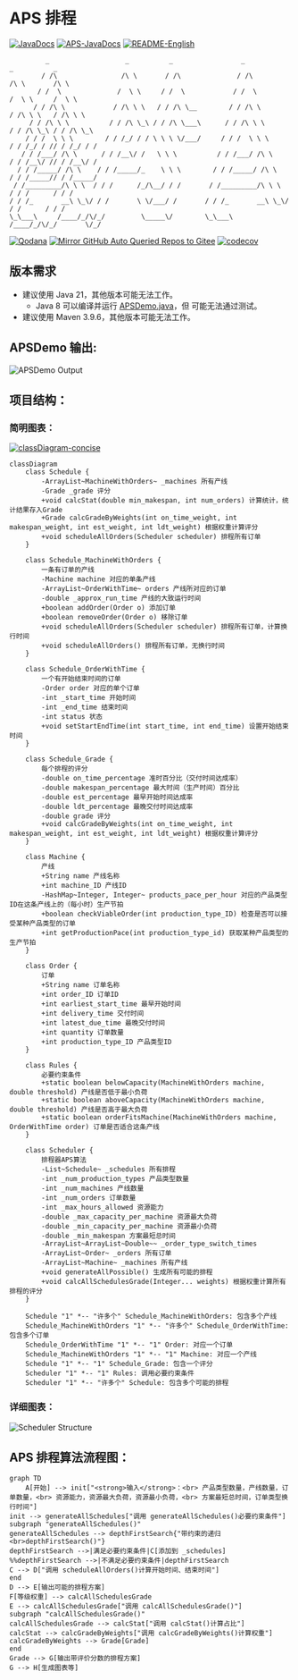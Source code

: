 # APS 排程

[![JavaDocs](https://img.shields.io/badge/javadoc-1.0.0-brightgreen.svg)](https://rpifisherman.github.io/APS-app/javadocs/index.html)
[![APS-JavaDocs](https://img.shields.io/badge/APS_Package-JavaDocs-blue)](https://rpifisherman.github.io/APS-app/javadocs/ygong/APS/package-summary.html)
[![README-English](https://img.shields.io/badge/README-English-blue)](README.md)

```text
         _                   _          _                 _                   _          _
        / /\                /\ \       / /\              / /\                /\ \       /\ \
       / /  \              /  \ \     / /  \            / /  \              /  \ \     /  \ \
      / / /\ \            / /\ \ \   / / /\ \__        / / /\ \            / /\ \ \   / /\ \ \
     / / /\ \ \          / / /\ \_\ / / /\ \___\      / / /\ \ \          / / /\ \_\ / / /\ \_\
    / / /  \ \ \        / / /_/ / / \ \ \ \/___/     / / /  \ \ \        / / /_/ / // / /_/ / /
   / / /___/ /\ \      / / /__\/ /   \ \ \          / / /___/ /\ \      / / /__\/ // / /__\/ /
  / / /_____/ /\ \    / / /_____/_    \ \ \        / / /_____/ /\ \    / / /_____// / /_____/
 / /_________/\ \ \  / / /      /_/\__/ / /       / /_________/\ \ \  / / /      / / /
/ / /_       __\ \_\/ / /       \ \/___/ /       / / /_       __\ \_\/ / /      / / /
\_\___\     /____/_/\/_/         \_____\/        \_\___\     /____/_/\/_/       \/_/

```

[![Qodana](https://github.com/RPIFisherman/APS-app/actions/workflows/qodana_code_quality.yml/badge.svg)](https://github.com/RPIFisherman/APS-app/actions/workflows/qodana_code_quality.yml)
[![Mirror GitHub Auto Queried Repos to Gitee](https://github.com/RPIFisherman/APS-app/actions/workflows/auto_sync.yml/badge.svg?branch=master)](https://github.com/RPIFisherman/APS-app/actions/workflows/auto_sync.yml)
[![codecov](https://codecov.io/gh/RPIFisherman/APS-app/graph/badge.svg?token=AZXVMKN3W2)](https://codecov.io/gh/RPIFisherman/APS-app)

## 版本需求

- 建议使用 Java 21，其他版本可能无法工作。
    - Java 8 可以编译并运行 [APSDemo.java](src/main/java/APSDemo.java)，但
      可能无法通过测试。
- 建议使用 Maven 3.9.6，其他版本可能无法工作。

## APSDemo 输出:

![APSDemo Output](docs/demo.png)

## 项目结构：

### 简明图表：

[![classDiagram-concise](https://img.shields.io/badge/mermaid-mermaid?style=for-the-badge&logo=mermaid&logoColor=%23FFFFFF&labelColor=%23FF3670&color=%23FF3670)](https://www.mermaidchart.com/raw/eac1bfb2-a39f-4aeb-a1f3-b894f8abc53f?theme=light&version=v0.1&format=svg)

```mermaid
classDiagram
    class Schedule {
        -ArrayList~MachineWithOrders~ _machines 所有产线
        -Grade _grade 评分
        +void calcStat(double min_makespan, int num_orders) 计算统计，统计结果存入Grade
        +Grade calcGradeByWeights(int on_time_weight, int makespan_weight, int est_weight, int ldt_weight) 根据权重计算评分
        +void scheduleAllOrders(Scheduler scheduler) 排程所有订单
    }

    class Schedule_MachineWithOrders {
        一条有订单的产线
        -Machine machine 对应的单条产线
        -ArrayList~OrderWithTime~ orders 产线所对应的订单
        -double _approx_run_time 产线的大致运行时间
        +boolean addOrder(Order o) 添加订单
        +boolean removeOrder(Order o) 移除订单
        +void scheduleAllOrders(Scheduler scheduler) 排程所有订单，计算换行时间
        +void scheduleAllOrders() 排程所有订单，无换行时间
    }

    class Schedule_OrderWithTime {
        一个有开始结束时间的订单
        -Order order 对应的单个订单
        -int _start_time 开始时间
        -int _end_time 结束时间
        -int status 状态
        +void setStartEndTime(int start_time, int end_time) 设置开始结束时间
    }

    class Schedule_Grade {
        每个排程的评分
        -double on_time_percentage 准时百分比（交付时间达成率）
        -double makespan_percentage 最大时间（生产时间）百分比
        -double est_percentage 最早开始时间达成率
        -double ldt_percentage 最晚交付时间达成率
        -double grade 评分
        +void calcGradeByWeights(int on_time_weight, int makespan_weight, int est_weight, int ldt_weight) 根据权重计算评分
    }

    class Machine {
        产线
        +String name 产线名称
        +int machine_ID 产线ID
        -HashMap~Integer, Integer~ products_pace_per_hour 对应的产品类型ID在这条产线上的（每小时）生产节拍
        +boolean checkViableOrder(int production_type_ID) 检查是否可以接受某种产品类型的订单
        +int getProductionPace(int production_type_id) 获取某种产品类型的生产节拍
    }

    class Order {
        订单
        +String name 订单名称
        +int order_ID 订单ID
        +int earliest_start_time 最早开始时间
        +int delivery_time 交付时间
        +int latest_due_time 最晚交付时间
        +int quantity 订单数量
        +int production_type_ID 产品类型ID
    }

    class Rules {
        必要约束条件
        +static boolean belowCapacity(MachineWithOrders machine, double threshold) 产线是否低于最小负荷
        +static boolean aboveCapacity(MachineWithOrders machine, double threshold) 产线是否高于最大负荷
        +static boolean orderFitsMachine(MachineWithOrders machine, OrderWithTime order) 订单是否适合这条产线
    }

    class Scheduler {
        排程器APS算法
        -List~Schedule~ _schedules 所有排程
        -int _num_production_types 产品类型数量
        -int _num_machines 产线数量
        -int _num_orders 订单数量
        -int _max_hours_allowed 资源能力
        -double _max_capacity_per_machine 资源最大负荷
        -double _min_capacity_per_machine 资源最小负荷
        -double _min_makespan 方案最短总时间
        -ArrayList~ArrayList~Double~~ _order_type_switch_times
        -ArrayList~Order~ _orders 所有订单
        -ArrayList~Machine~ _machines 所有产线
        +void generateAllPossible() 生成所有可能的排程
        +void calcAllSchedulesGrade(Integer... weights) 根据权重计算所有排程的评分
    }

    Schedule "1" *-- "许多个" Schedule_MachineWithOrders: 包含多个产线
    Schedule_MachineWithOrders "1" *-- "许多个" Schedule_OrderWithTime: 包含多个订单
    Schedule_OrderWithTime "1" *-- "1" Order: 对应一个订单
    Schedule_MachineWithOrders "1" *-- "1" Machine: 对应一个产线
    Schedule "1" *-- "1" Schedule_Grade: 包含一个评分
    Scheduler "1" *-- "1" Rules: 调用必要约束条件
    Scheduler "1" *-- "许多个" Schedule: 包含多个可能的排程
```

### 详细图表：

![Scheduler Structure](docs/Scheduler_structure.png)


## APS 排程算法流程图：

```mermaid
graph TD
    A[开始] --> init["<strong>输入</strong>：<br> 产品类型数量，产线数量，订单数量，<br> 资源能力，资源最大负荷，资源最小负荷，<br> 方案最短总时间，订单类型换行时间"]
init --> generateAllSchedules["调用 generateAllSchedules()必要约束条件"]
subgraph "generateAllSchedules()"
generateAllSchedules --> depthFirstSearch{"带约束的递归<br>depthFirstSearch()"}
depthFirstSearch -->|满足必要约束条件|C[添加到 _schedules]
%%depthFirstSearch -->|不满足必要约束条件|depthFirstSearch
C --> D["调用 scheduleAllOrders()计算开始时间、结束时间"]
end
D --> E[输出可能的排程方案]
F[等级权重] --> calcAllSchedulesGrade
E --> calcAllSchedulesGrade["调用 calcAllSchedulesGrade()"]
subgraph "calcAllSchedulesGrade()"
calcAllSchedulesGrade --> calcStat["调用 calcStat()计算占比"]
calcStat --> calcGradeByWeights["调用 calcGradeByWeights()计算权重"]
calcGradeByWeights --> Grade[Grade]
end
Grade --> G[输出带评价分数的排程方案]
G --> H[生成图表等]
```
